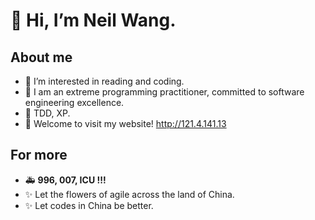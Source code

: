# 👋 Hi, I’m Neil Wang.

## About me
- 👀 I’m interested in reading and coding.
- 🌱 I am an extreme programming practitioner, committed to software engineering excellence.
- 🧨 TDD, XP.
- 🐸 Welcome to visit my website! http://121.4.141.13

## For more
- 🚑 **996, 007, ICU !!!**
- ✨ Let the flowers of agile across the land of China.
- ✨ Let codes in China be better.

<!---
VWWL/VWWL is a ✨ special ✨ repository because its `README.md` (this file) appears on your GitHub profile.
You can click the Preview link to take a look at your changes.
--->
